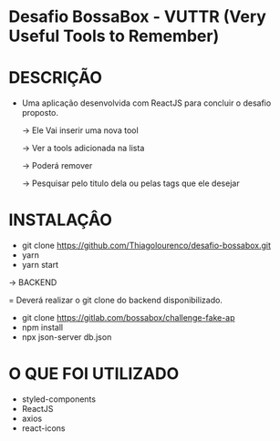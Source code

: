 # Desafio BossaBox - VUTTR (Very Useful Tools to Remember)
# DESCRIÇÃO
* Uma aplicação desenvolvida com ReactJS para concluir o desafio proposto. 

  -> Ele Vai inserir uma nova tool

  -> Ver a tools adicionada na lista
  
  -> Poderá remover
  
  -> Pesquisar pelo titulo dela ou pelas tags que ele desejar
  
# INSTALAÇÂO
* git clone https://github.com/Thiagolourenco/desafio-bossabox.git
* yarn
* yarn start

-> BACKEND

  = Deverá realizar o git clone do backend disponibilizado.
  
  * git clone https://gitlab.com/bossabox/challenge-fake-ap
  * npm install
  * npx json-server db.json
  
 # O QUE FOI UTILIZADO
  * styled-components
  * ReactJS
  * axios
  * react-icons
